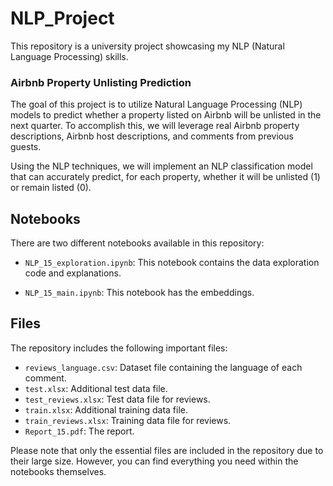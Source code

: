 # NLP_Project

This repository is a university project showcasing my NLP (Natural Language Processing) skills.

### Airbnb Property Unlisting Prediction

The goal of this project is to utilize Natural Language Processing (NLP) models to predict whether a property listed on Airbnb will be unlisted in the next quarter. To accomplish this, we will leverage real Airbnb property descriptions, Airbnb host descriptions, and comments from previous guests.

Using the NLP techniques, we will implement an NLP classification model that can accurately predict, for each property, whether it will be unlisted (1) or remain listed (0).

## Notebooks
There are two different notebooks available in this repository:

- `NLP_15_exploration.ipynb`: This notebook contains the data exploration code and explanations.

- `NLP_15_main.ipynb`: This notebook has the embeddings.

## Files

The repository includes the following important files:

- `reviews_language.csv`: Dataset file containing the language of each comment.
- `test.xlsx`: Additional test data file.
- `test_reviews.xlsx`: Test data file for reviews.
- `train.xlsx`: Additional training data file.
- `train_reviews.xlsx`: Training data file for reviews.
- `Report_15.pdf`: The report.

Please note that only the essential files are included in the repository due to their large size. However, you can find everything you need within the notebooks themselves.
